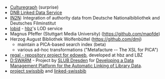 * [Culturegraph](http://www.culturegraph.org/) (surprise)
* [DNB Linked Data Service](http://www.dnb.de/EN/Service/DigitaleDienste/LinkedData/linkeddata_node.html)
* [IN2N](http://in2n.de/): Integration of authority data from Deutsche Nationalbibliothek and Deutsches Filminstitut
* [lobid](http://lobid.org) - [hbz](http://www.hbz-nrw.de/)'s LOD service
* Magnus Pfeffer (Stuttgart Media University) (https://github.com/mapfde)
* Herzog August Bibliothek Wolfenbüttel (https://github.com/dmj)
  - maintain a PICA-based search index (beta)
  - various ad-hoc transformations ("Metafacture -- The XSL for PICA")
* [regal - repository project for edoweb](https://github.com/edoweb/regal/wiki), developed at hbz and LBZ
* [D:SWARM](http://www.dswarm.org/) - Project by [SLUB Dresden](http://www.slub-dresden.de/) for [Developing a Data Management Platform for the Automatic Linking of Library Data](http://dmp.slub-dresden.de/en/ueber-das-projekt/teilprojekt-dmp/).
* [project swissbib](http://www.swissbib.ch) and [linked-swissbib](http://linked.swissbib.ch)